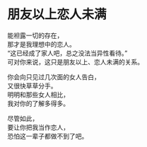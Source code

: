 # 朋友以上恋人未满

能袒露一切的存在，\
那才是我理想中的恋人。\
“这已经成了家人吧，总之没法当异性看待。”\
可对你来说，这只是朋友以上、恋人未满的关系。

你会向只见过几次面的女人告白，\
又很快草草分手。\
明明和那些女人相比，\
我对你的了解多得多。

尽管如此，\
要让你把我当作恋人，\
恐怕这一辈子都做不到了吧。
